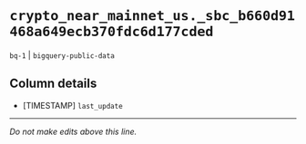 # `crypto_near_mainnet_us._sbc_b660d91468a649ecb370fdc6d177cded`
`bq-1` | `bigquery-public-data`

## Column details
* [TIMESTAMP] `last_update`

-------------------------------------------------------------------------------
*Do not make edits above this line.*
